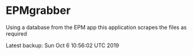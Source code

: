 # EPMgrabber
Using a database from the EPM app this application scrapes the files as required


Latest backup: Sun Oct 6 10:56:02 UTC 2019
